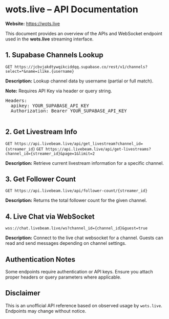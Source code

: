 
<body>
  <h1>wots.live – API Documentation</h1>
  <p><strong>Website:</strong> <a href="https://wots.live" target="_blank">https://wots.live</a></p>

  <p>This document provides an overview of the APIs and WebSocket endpoint used in the <strong>wots.live</strong> streaming interface.</p>

  <h2>1. Supabase Channels Lookup</h2>
  <p>
    <code>GET https://jcbvjakdtywqikciddqq.supabase.co/rest/v1/channels?select=*&name=ilike.{username}</code>
  </p>
  <p><strong>Description:</strong> Lookup channel data by username (partial or full match).</p>
  <p><strong>Note:</strong> Requires API Key via header or query string.</p>
  <pre>
Headers:
  apikey: YOUR_SUPABASE_API_KEY
  Authorization: Bearer YOUR_SUPABASE_API_KEY
  </pre>

  <h2>2. Get Livestream Info</h2>
  <p>
    <code>GET https://api.livebeam.live/api/get_livestream?channel_id={streamer_id}</code>
     <code>GET https://api.livebeam.live/api/get-livestreams?channel_id={streamer_id}&page=1&limit=2</code>
  </p>
  <p><strong>Description:</strong> Retrieve current livestream information for a specific channel.</p>


  <h2>3. Get Follower Count</h2>
  <p>
    <code>GET https://api.livebeam.live/api/follower-count/{streamer_id}</code>
  </p>
  <p><strong>Description:</strong> Returns the total follower count for the given channel.</p>

  <h2>4. Live Chat via WebSocket</h2>
  <p>
    <code>wss://chat.livebeam.live/ws?channel_id={channel_id}&guest=true</code>
  </p>
  <p><strong>Description:</strong> Connect to the live chat websocket for a channel. Guests can read and send messages depending on channel settings.</p>

  <h2>Authentication Notes</h2>
  <p>Some endpoints require authentication or API keys. Ensure you attach proper headers or query parameters where applicable.</p>

  <h2>Disclaimer</h2>
  <p>This is an unofficial API reference based on observed usage by <code>wots.live</code>. Endpoints may change without notice.</p>

